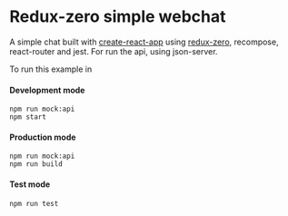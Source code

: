 # Redux-zero simple webchat

A simple chat built with [create-react-app](https://github.com/facebook/create-react-app) using [redux-zero](https://github.com/concretesolutions/redux-zero), recompose, react-router and jest. For run the api, using json-server.

To run this example in
#### Development mode
```
npm run mock:api
npm start
```

#### Production mode
```
npm run mock:api
npm run build
```

#### Test mode
```
npm run test
```

